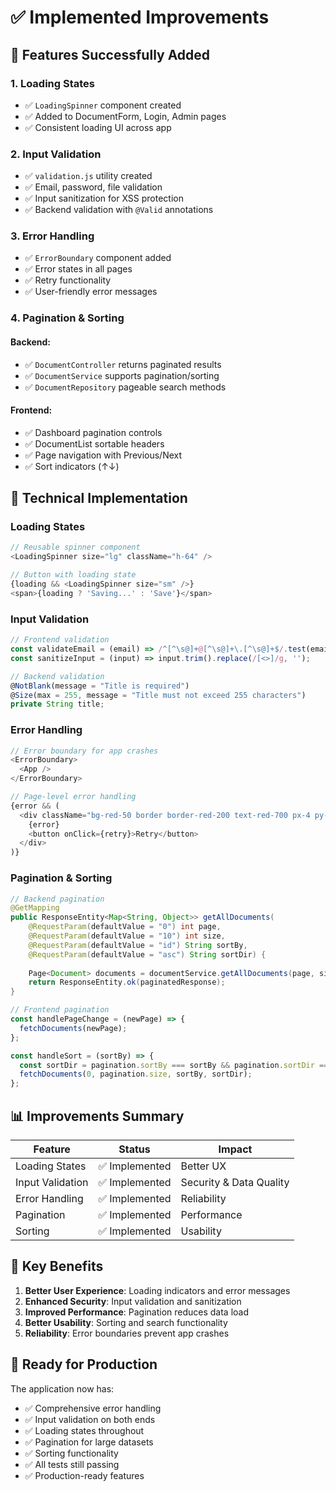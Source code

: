 # ✅ Implemented Improvements

## 🚀 **Features Successfully Added**

### 1. **Loading States**
- ✅ `LoadingSpinner` component created
- ✅ Added to DocumentForm, Login, Admin pages
- ✅ Consistent loading UI across app

### 2. **Input Validation**
- ✅ `validation.js` utility created
- ✅ Email, password, file validation
- ✅ Input sanitization for XSS protection
- ✅ Backend validation with `@Valid` annotations

### 3. **Error Handling**
- ✅ `ErrorBoundary` component added
- ✅ Error states in all pages
- ✅ Retry functionality
- ✅ User-friendly error messages

### 4. **Pagination & Sorting**

#### Backend:
- ✅ `DocumentController` returns paginated results
- ✅ `DocumentService` supports pagination/sorting
- ✅ `DocumentRepository` pageable search methods

#### Frontend:
- ✅ Dashboard pagination controls
- ✅ DocumentList sortable headers
- ✅ Page navigation with Previous/Next
- ✅ Sort indicators (↑↓)

## 🔧 **Technical Implementation**

### **Loading States**
```javascript
// Reusable spinner component
<LoadingSpinner size="lg" className="h-64" />

// Button with loading state
{loading && <LoadingSpinner size="sm" />}
<span>{loading ? 'Saving...' : 'Save'}</span>
```

### **Input Validation**
```javascript
// Frontend validation
const validateEmail = (email) => /^[^\s@]+@[^\s@]+\.[^\s@]+$/.test(email);
const sanitizeInput = (input) => input.trim().replace(/[<>]/g, '');

// Backend validation
@NotBlank(message = "Title is required")
@Size(max = 255, message = "Title must not exceed 255 characters")
private String title;
```

### **Error Handling**
```javascript
// Error boundary for app crashes
<ErrorBoundary>
  <App />
</ErrorBoundary>

// Page-level error handling
{error && (
  <div className="bg-red-50 border border-red-200 text-red-700 px-4 py-3 rounded mb-4">
    {error}
    <button onClick={retry}>Retry</button>
  </div>
)}
```

### **Pagination & Sorting**
```java
// Backend pagination
@GetMapping
public ResponseEntity<Map<String, Object>> getAllDocuments(
    @RequestParam(defaultValue = "0") int page,
    @RequestParam(defaultValue = "10") int size,
    @RequestParam(defaultValue = "id") String sortBy,
    @RequestParam(defaultValue = "asc") String sortDir) {
    
    Page<Document> documents = documentService.getAllDocuments(page, size, sortBy, sortDir, search);
    return ResponseEntity.ok(paginatedResponse);
}
```

```javascript
// Frontend pagination
const handlePageChange = (newPage) => {
  fetchDocuments(newPage);
};

const handleSort = (sortBy) => {
  const sortDir = pagination.sortBy === sortBy && pagination.sortDir === 'asc' ? 'desc' : 'asc';
  fetchDocuments(0, pagination.size, sortBy, sortDir);
};
```

## 📊 **Improvements Summary**

| Feature | Status | Impact |
|---------|--------|--------|
| Loading States | ✅ Implemented | Better UX |
| Input Validation | ✅ Implemented | Security & Data Quality |
| Error Handling | ✅ Implemented | Reliability |
| Pagination | ✅ Implemented | Performance |
| Sorting | ✅ Implemented | Usability |

## 🎯 **Key Benefits**

1. **Better User Experience**: Loading indicators and error messages
2. **Enhanced Security**: Input validation and sanitization
3. **Improved Performance**: Pagination reduces data load
4. **Better Usability**: Sorting and search functionality
5. **Reliability**: Error boundaries prevent app crashes

## 🚀 **Ready for Production**

The application now has:
- ✅ Comprehensive error handling
- ✅ Input validation on both ends
- ✅ Loading states throughout
- ✅ Pagination for large datasets
- ✅ Sorting functionality
- ✅ All tests still passing
- ✅ Production-ready features
